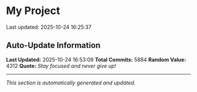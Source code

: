 # My Project


Last updated: 2025-10-24 16:25:37



































































































































































































































































































































































































































































































































































































































































































































































































































































































































































































































































































































































































































































































































































































































































































































































































































































































































































































































































































































































































































































































































































































































































































































































































































































































































































































































































































































































































































































































































































































































































































































































































































































































































































































































































































































































































































































































































































































































































































































































































































































































































































































































































































































































































































































































































































































































































































































































































































































































































































































































































































































































































































































































































































































































































































































































































































































































































































































































































































































































































































































































































































































































































































































































































































































































































## Auto-Update Information

**Last Updated:** 2025-10-24 16:53:09
**Total Commits:** 5884
**Random Value:** 4312
**Quote:** _Stay focused and never give up!_

---
_This section is automatically generated and updated._